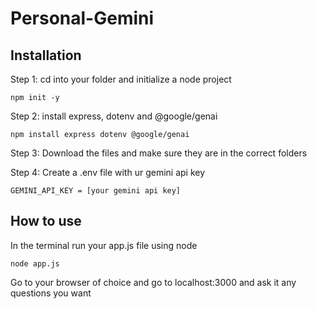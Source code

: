 # Personal-Gemini

## Installation
Step 1:
cd into your folder and initialize a node project
```
npm init -y
```

Step 2:
install express, dotenv and @google/genai
```
npm install express dotenv @google/genai
```

Step 3:
Download the files and make sure they are in the correct folders

Step 4:
Create a .env file with ur gemini api key
```
GEMINI_API_KEY = [your gemini api key]
```

## How to use
In the terminal run your app.js file using node
```
node app.js
```
Go to your browser of choice and go to localhost:3000 and ask it any questions you want
